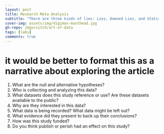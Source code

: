 ```yaml
---
layout: post
title: Research Meta Analysis
subtitle: "There are three kinds of lies: Lies, Damned Lies, and Statistics" - Benjamin Disraeli
cover-img: assets/img/digimon-masthead.jpg
gh-repo: jmgurvitch/art-of-data
tags: [labs]
comments: true
---
```



# it would be better to format this as a narrative about exploring the article

1. What are the null and alternative hypotheses?
2. Who is collecting and analyzing this data?
3. What datasets does this study reference or use? Are these datasets available to the public?
4. Why are they interested in this data?
5. What data is being recorded? What data might be left out?
6. What evidence did they present to back up their conclusions?
7. How was this study funded?
8. Do you think publish or perish had an effect on this study?
